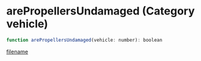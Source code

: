 # arePropellersUndamaged (Category vehicle)

```js
function arePropellersUndamaged(vehicle: number): boolean
```

[filename](arePropellersUndamaged_m.md ':include')
